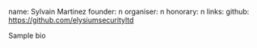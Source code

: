 name: Sylvain Martinez
founder: n
organiser: n
honorary: n
links:
    github: https://github.com/elysiumsecurityltd


Sample bio